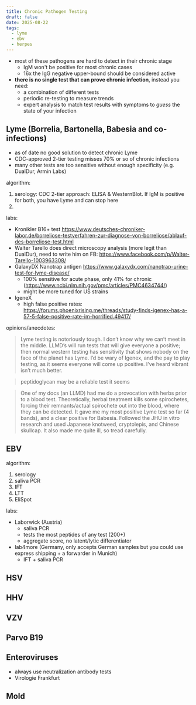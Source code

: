 ```yaml
---
title: Chronic Pathogen Testing
draft: false
date: 2025-08-22
tags:
  - lyme
  - ebv
  - herpes
---
```


* most of these pathogens are hard to detect in their chronic stage
	* IgM won't be positive for most chronic cases
	* 16x the IgG negative upper-bound should be considered active
* **there is no single test that can prove chronic infection**, instead you need:
	* a combination of different tests
	* periodic re-testing to measure trends
	* expert analysis to match test results with symptoms to *guess* the state of your infection

## Lyme (Borrelia, Bartonella, Babesia and co-infections)
* as of date no good solution to detect chronic Lyme
* CDC-approved 2-tier testing misses 70% or so of chronic infections
* many other tests are too sensitive without enough specificity (e.g. DualDur, Armin Labs)

algorithm:
1. serology: CDC 2-tier approach: ELISA & WesternBlot. If IgM is positive for both, you have Lyme and can stop here
2. 

labs:
* Kronikler B16+ test https://www.deutsches-chroniker-labor.de/borreliose-testverfahren-zur-diagnose-von-borreliose/ablauf-des-borreliose-test.html
* Walter Tarello does direct microscopy analysis (more legit than DualDur), need to write him on FB: https://www.facebook.com/p/Walter-Tarello-1003963308/
* GalaxyDX Nanotrap antigen https://www.galaxydx.com/nanotrap-urine-test-for-lyme-disease/
	* 100% sensitive for acute phase, only 41% for chronic (https://www.ncbi.nlm.nih.gov/pmc/articles/PMC4634744/)
	* might be more tuned for US strains
* IgeneX
	* high false positive rates: https://forums.phoenixrising.me/threads/study-finds-igenex-has-a-57-5-false-positive-rate-im-horrified.49417/

opinions/anecdotes:
> Lyme testing is notoriously tough. I don’t know why we can’t meet in the middle. LLMD’s will run tests that will give everyone a positive; then normal western testing has sensitivity that shows nobody on the face of the planet has Lyme. I’d be wary of Igenex, and the pay to play testing, as it seems everyone will come up positive. I’ve heard vibrant isn’t much better.

> peptidoglycan may be a reliable test it seems

> One of my docs (an LLMD) had me do a provocation with herbs prior to a blood test. Theoretically, herbal treatment kills some spirochetes, forcing their remnants/actual spirochete out into the blood, where they can be detected. It gave me my most positive Lyme test so far (4 bands), and a clear positive for Babesia. Followed the JHU in vitro research and used Japanese knotweed, cryptolepis, and Chinese skullcap. It also made me quite ill, so tread carefully.

## EBV
algorithm:
1. serology
2. saliva PCR
3. IFT
4. LTT
5. EliSpot

labs:
* Laborwick (Austria)
	* saliva PCR
	* tests the most peptides of any test (200+)
	* aggregate score, no latent/lytic differentiator
* lab4more (Germany, only accepts German samples but you could use express shipping + a forwarder in Munich)
	* IFT + saliva PCR

## HSV

## HHV

## VZV

## Parvo B19

## Enteroviruses
* always use neutralization antibody tests
* Virologie Frankfurt

##  Mold
